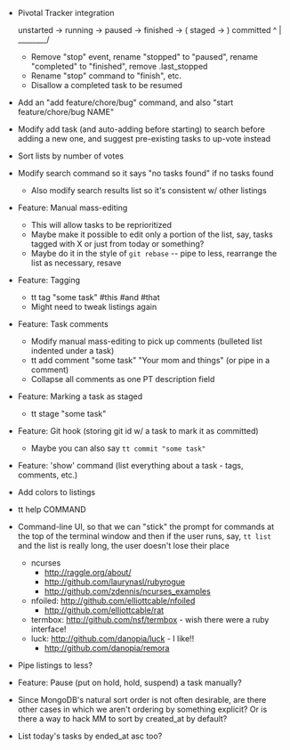 * Pivotal Tracker integration

  unstarted -> running -> paused -> finished -> ( staged -> ) committed
                  ^         |
                   \________/

  * Remove "stop" event, rename "stopped" to "paused", rename "completed" to "finished", remove .last_stopped
  * Rename "stop" command to "finish", etc.
  * Disallow a completed task to be resumed
* Add an "add feature/chore/bug" command, and also "start feature/chore/bug NAME"
* Modify add task (and auto-adding before starting) to search before adding a new one, and suggest pre-existing tasks to up-vote instead
* Sort lists by number of votes
* Modify search command so it says "no tasks found" if no tasks found
  * Also modify search results list so it's consistent w/ other listings
* Feature: Manual mass-editing
  * This will allow tasks to be reprioritized
  * Maybe make it possible to edit only a portion of the list, say, tasks tagged with X or just from today or something?
  * Maybe do it in the style of `git rebase` -- pipe to less, rearrange the list as necessary, resave
* Feature: Tagging
  * tt tag "some task" #this #and #that
  * Might need to tweak listings again
* Feature: Task comments
  * Modify manual mass-editing to pick up comments (bulleted list indented under a task)
  * tt add comment "some task" "Your mom and things" (or pipe in a comment)
  * Collapse all comments as one PT description field
* Feature: Marking a task as staged
  * tt stage "some task"
* Feature: Git hook (storing git id w/ a task to mark it as committed)
  * Maybe you can also say `tt commit "some task"`
* Feature: 'show' command (list everything about a task - tags, comments, etc.)
* Add colors to listings
* tt help COMMAND

* Command-line UI, so that we can "stick" the prompt for commands at the
  top of the terminal window and then if the user runs, say, `tt list`
  and the list is really long, the user doesn't lose their place
  * ncurses
    * <http://raggle.org/about/>
    * <http://github.com/laurynasl/rubyrogue>
    * <http://github.com/zdennis/ncurses_examples>
  * nfoiled: <http://github.com/elliottcable/nfoiled>
    * <http://github.com/elliottcable/rat>
  * termbox: <http://github.com/nsf/termbox> - wish there were a ruby interface!
  * luck: <http://github.com/danopia/luck> - I like!!
    * <http://github.com/danopia/remora>
* Pipe listings to less?
* Feature: Pause (put on hold, hold, suspend) a task manually?
* Since MongoDB's natural sort order is not often desirable, are there other cases in which we aren't ordering by something explicit? Or is there a way to hack MM to sort by created_at by default?
* List today's tasks by ended_at asc too?